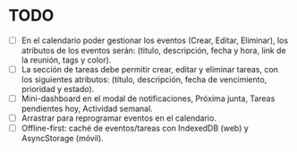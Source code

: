 # TODO

- [ ] En el calendario poder gestionar los eventos (Crear, Editar, Eliminar), los atributos de los eventos serán: (titulo, descripción, fecha y hora, link de la reunión, tags y color).
- [ ] La sección de tareas debe permitir crear, editar y eliminar tareas, con los siguientes atributos: (título, descripción, fecha de vencimiento, prioridad y estado).
- [ ] Mini-dashboard en el modal de notificaciones, Próxima junta, Tareas pendientes hoy, Actividad semanal.
- [ ] Arrastrar para reprogramar eventos en el calendario.
- [ ] Offline-first: caché de eventos/tareas con IndexedDB (web) y AsyncStorage (móvil).
